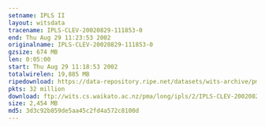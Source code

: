 ```yaml
---
setname: IPLS II
layout: witsdata
tracename: IPLS-CLEV-20020829-111853-0
end: Thu Aug 29 11:23:53 2002
originalname: IPLS-CLEV-20020829-111853-0
gzsize: 674 MB
len: 0:05:00
start: Thu Aug 29 11:18:53 2002
totalwirelen: 19,885 MB
ripedownload: https://data-repository.ripe.net/datasets/wits-archive/pma/long/ipls/2/IPLS-CLEV-20020829-111853-0.gz
pkts: 32 million
download: ftp://wits.cs.waikato.ac.nz/pma/long/ipls/2/IPLS-CLEV-20020829-111853-0.gz
size: 2,454 MB
md5: 3d3c92b859de5aa45c2fd4a572c8100d
---
```

